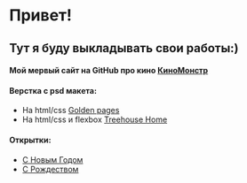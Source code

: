 

# Привет! #

## Тут я буду выкладывать свои работы:)

#### Мой  мервый сайт  на GitHub про кино [КиноМонстр](https://morbon.github.io/kinomonster/index.html)
#### Верстка с psd макета: 
* На html/css [Golden pages](https://morbon.github.io/Golden/index.html)
* На html/css и flexbox [Treehouse Home](https://https://morbon.github.io/TreeHause/index.html)
#### Открытки: 
* [С Новым Годом](https://morbon.github.io/pozdravlenie/)
* [С Рождеством](https://morbon.github.io/Christmas/index.html)
